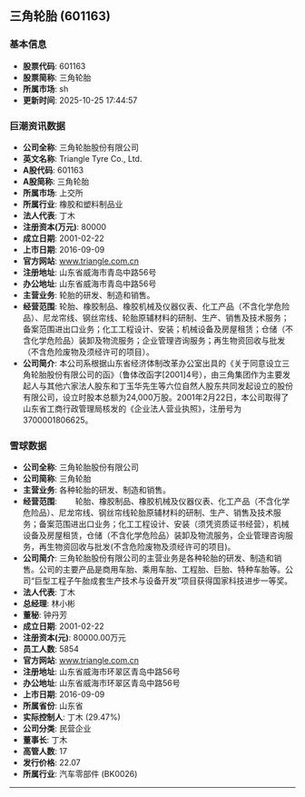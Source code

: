 ## 三角轮胎 (601163)

### 基本信息

- **股票代码**: 601163
- **股票简称**: 三角轮胎
- **所属市场**: sh
- **更新时间**: 2025-10-25 17:44:57

### 巨潮资讯数据

- **公司全称**: 三角轮胎股份有限公司
- **英文名称**: Triangle Tyre Co., Ltd.
- **A股代码**: 601163
- **A股简称**: 三角轮胎
- **所属市场**: 上交所
- **所属行业**: 橡胶和塑料制品业
- **法人代表**: 丁木
- **注册资本(万元)**: 80000
- **成立日期**: 2001-02-22
- **上市日期**: 2016-09-09
- **官方网站**: www.triangle.com.cn
- **注册地址**: 山东省威海市青岛中路56号
- **办公地址**: 山东省威海市青岛中路56号
- **主营业务**: 轮胎的研发、制造和销售。
- **经营范围**: 轮胎、橡胶制品、橡胶机械及仪器仪表、化工产品（不含化学危险品）、尼龙帘线、钢丝帘线、轮胎原辅材料的研制、生产、销售及技术服务；备案范围进出口业务；化工工程设计、安装；机械设备及房屋租赁；仓储（不含化学危险品）装卸及物流服务；企业管理咨询服务；再生物资回收与批发（不含危险废物及须经许可的项目）。
- **公司简介**: 本公司系根据山东省经济体制改革办公室出具的《关于同意设立三角轮胎股份有限公司的函》（鲁体改函字[2001]4号），由三角集团作为主要发起人与其他六家法人股东和丁玉华先生等六位自然人股东共同发起设立的股份有限公司，设立时股本总额为24,000万股。2001年2月22日，本公司取得了山东省工商行政管理局核发的《企业法人营业执照》，注册号为3700001806625。

### 雪球数据

- **公司全称**: 三角轮胎股份有限公司
- **公司简称**: 三角轮胎
- **主营业务**: 各种轮胎的研发、制造和销售。
- **经营范围**: 　　轮胎、橡胶制品、橡胶机械及仪器仪表、化工产品（不含化学危险品）、尼龙帘线、钢丝帘线轮胎原辅材料的研制、生产、销售及技术服务；备案范围进出口业务；化工工程设计、安装（须凭资质证书经营），机械设备及房屋租赁，仓储（不含化学危险品）装卸及物流服务，企业管理咨询服务，再生物资回收与批发(不含危险废物及须经许可的项目)。
- **公司简介**: 三角轮胎股份有限公司的主营业务是各种轮胎的研发、制造和销售。公司的主要产品是商用车胎、乘用车胎、工程胎、巨胎、特种车胎等。公司“巨型工程子午胎成套生产技术与设备开发”项目获得国家科技进步一等奖。
- **法人代表**: 丁木
- **总经理**: 林小彬
- **董秘**: 钟丹芳
- **成立日期**: 2001-02-22
- **注册资本(元)**: 80000.00万元
- **员工人数**: 5854
- **官方网站**: www.triangle.com.cn
- **注册地址**: 山东省威海市环翠区青岛中路56号
- **办公地址**: 山东省威海市环翠区青岛中路56号
- **上市日期**: 2016-09-09
- **所属省份**: 山东省
- **实际控制人**: 丁木 (29.47%)
- **公司分类**: 民营企业
- **董事长**: 丁木
- **高管人数**: 17
- **发行价格**: 22.07
- **所属行业**: 汽车零部件 (BK0026)

---